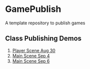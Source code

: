 # GamePublish
A template repository to publish games

## Class Publishing Demos

1. [Player Scene Aug 30](player_scene_08_30/)
2. [Main Scene Sep 4](main_scene_09_04/)
2. [Main Scene Sep 6](main_scene_09_06/)